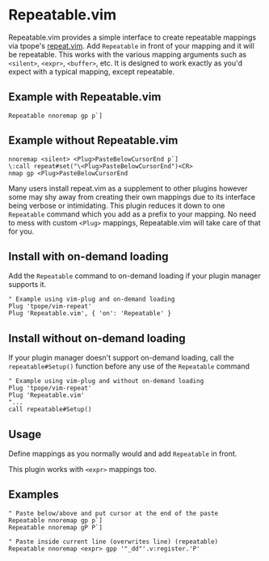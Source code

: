 # Repeatable.vim

Repeatable.vim provides a simple interface to create repeatable mappings via tpope's 
[repeat.vim](https://github.com/tpope/vim-repeat). Add
```Repeatable``` in front of your mapping and it will be
repeatable. This works with the various mapping arguments such as
```<silent>```, ```<expr>```, ```<buffer>```, etc. It is designed to work exactly
as you'd expect with a typical mapping, except repeatable.

## Example with Repeatable.vim

```vim
Repeatable nnoremap gp p`]
```

## Example without Repeatable.vim

```vim
nnoremap <silent> <Plug>PasteBelowCursorEnd p`]
\:call repeat#set("\<Plug>PasteBelowCursorEnd")<CR>
nmap gp <Plug>PasteBelowCursorEnd
```


Many users install repeat.vim as a supplement to other plugins
however some may shy away from creating their own mappings due to its interface
being verbose or intimidating. This plugin reduces it down to one ```Repeatable```
command which you add as a prefix to your mapping. No need to mess with 
custom ```<Plug>``` mappings, Repeatable.vim will take care of that for you.



## Install with on-demand loading

Add the ```Repeatable``` command to on-demand loading if your plugin manager supports it. 

```vim
" Example using vim-plug and on-demand loading
Plug 'tpope/vim-repeat'
Plug 'Repeatable.vim', { 'on': 'Repeatable' }
```

## Install without on-demand loading
If your plugin manager doesn't support on-demand loading, call
the ```repeatable#Setup()``` function before any use of the ```Repeatable``` command

```vim
" Example using vim-plug and without on-demand loading
Plug 'tpope/vim-repeat'
Plug 'Repeatable.vim'
"...
call repeatable#Setup()
```


## Usage

Define mappings as you normally would and add ```Repeatable``` in front. 

This plugin works with ```<expr>``` mappings too.

## Examples

```vim
" Paste below/above and put cursor at the end of the paste
Repeatable nnoremap gp p`]
Repeatable nnoremap gP P`]

" Paste inside current line (overwrites line) (repeatable)
Repeatable nnoremap <expr> gpp '"_dd"'.v:register.'P'
```
